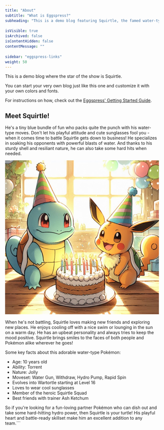 ```yaml
---
title: "About"
subtitle: "What is Eggspress?"
subheading: "This is a demo blog featuring Squirtle, the famed water-type Pokemon!"

isVisible: true
isArchived: false
isContentHidden: false
contentMessage: ""

sidebar: "eggspress-links"
weight: 50
---
```


This is a demo blog where the star of the show is Squirtle.

You can start your very own blog just like this one and customize it with your own colors and fonts.

For instructions on how, check out the [Eggspress' Getting Started Guide](https://eggspress.org/getting-started).

## Meet Squirtle!

He's a tiny blue bundle of fun who packs quite the punch with his water-type moves. Don't let his playful attitude and cute sunglasses fool you - when it comes time to battle Squirtle gets down to business! He specializes in soaking his opponents with powerful blasts of water. And thanks to his sturdy shell and resiliant nature, he can also take some hard hits when needed.

![](my_pages/images/squirtle-pikachu-bday.png)

When he's not battling, Squirtle loves making new friends and exploring new places. He enjoys cooling off with a nice swim or lounging in the sun on a warm day. He has an upbeat personality and always tries to keep the mood positive. Squirtle brings smiles to the faces of both people and Pokémon alike wherever he goes!

Some key facts about this adorable water-type Pokémon:

- Age: 10 years old
- Ability: Torrent
- Nature: Jolly
- Moveset: Water Gun, Withdraw, Hydro Pump, Rapid Spin
- Evolves into Wartortle starting at Level 16
- Loves to wear cool sunglasses
- Member of the heroic Squirtle Squad
- Best friends with trainer Ash Ketchum

So if you're looking for a fun-loving partner Pokémon who can dish out and take some hard-hitting hydro power, then Squirtle is your turtle! His playful heart and battle-ready skillset make him an excellent addition to any team.```